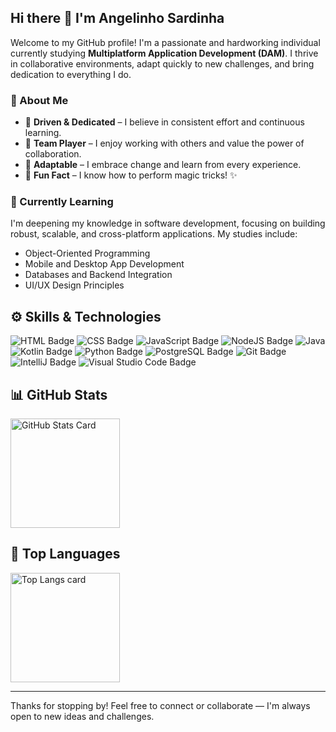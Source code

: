 ## Hi there 👋 I'm Angelinho Sardinha

Welcome to my GitHub profile! I'm a passionate and hardworking individual currently studying **Multiplatform Application Development (DAM)**. I thrive in collaborative environments, adapt quickly to new challenges, and bring dedication to everything I do.

### 💼 About Me

- 🧠 **Driven & Dedicated** – I believe in consistent effort and continuous learning.
- 🤝 **Team Player** – I enjoy working with others and value the power of collaboration.
- 🔄 **Adaptable** – I embrace change and learn from every experience.
- 🎩 **Fun Fact** – I know how to perform magic tricks! ✨

### 🌱 Currently Learning

I'm deepening my knowledge in software development, focusing on building robust, scalable, and cross-platform applications. My studies include:

- Object-Oriented Programming
- Mobile and Desktop App Development
- Databases and Backend Integration
- UI/UX Design Principles

## ⚙️ Skills & Technologies

![HTML Badge](https://img.shields.io/badge/HTML5-E34F26?style=for-the-badge&logo=html5&logoColor=white)
![CSS Badge](https://img.shields.io/badge/CSS3-1572B6?style=for-the-badge&logo=css3&logoColor=white)
![JavaScript Badge](https://img.shields.io/badge/JavaScript-F7DF1E?style=for-the-badge&logo=JavaScript&logoColor=white)
![NodeJS Badge](https://img.shields.io/badge/node.js-6DA55F?style=for-the-badge&logo=node.js&logoColor=white)
![Java](https://img.shields.io/badge/java-%23ED8B00.svg?style=for-the-badge&logo=openjdk&logoColor=white)
![Kotlin Badge](https://img.shields.io/badge/Kotlin-0095D5?&style=for-the-badge&logo=kotlin&logoColor=white)
![Python Badge](https://img.shields.io/badge/Python-14354C?style=for-the-badge&logo=python&logoColor=white)
![PostgreSQL Badge](https://img.shields.io/badge/PostgreSQL-316192?style=for-the-badge&logo=postgresql&logoColor=white)
![Git Badge](https://img.shields.io/badge/GIT-E44C30?style=for-the-badge&logo=git&logoColor=white)
![IntelliJ Badge](https://img.shields.io/badge/IntelliJ_IDEA-000000.svg?style=for-the-badge&logo=intellij-idea&logoColor=white)
![Visual Studio Code Badge](https://img.shields.io/badge/Visual_Studio_Code-0078D4?style=for-the-badge&logo=visual%20studio%20code&logoColor=white)

## 📊 GitHub Stats

<picture>
  <source
    srcset="https://github-readme-stats.vercel.app/api?username=AngelinhoSardinha&show_icons=true&bg_color=161b22&border_color=22222288&text_color=bbb"
    media="(prefers-color-scheme: dark)"
  />
  <source
    srcset="https://github-readme-stats.vercel.app/api?username=AngelinhoSardinha&show_icons=true&bg_color=00000000&border_color=22222288&text_color=222"
    media="(prefers-color-scheme: light), (prefers-color-scheme: no-preference)"
  />
  <img height=175 align="center" src="https://github-readme-stats.vercel.app/api?username=AngelinhoSardinha&show_icons=true&bg_color=00000000&border_color=22222288&text_color=bbb" alt="GitHub Stats Card" />
</picture>

## 🧠 Top Languages

<picture>
  <source
    srcset="https://github-readme-stats.vercel.app/api/top-langs/?username=AngelinhoSardinha&layout=compact&bg_color=161b22&border_color=22222288&text_color=bbb"
    media="(prefers-color-scheme: dark)"
  />
  <source
    srcset="https://github-readme-stats.vercel.app/api/top-langs/?username=AngelinhoSardinha&layout=compact&bg_color=00000000&border_color=22222288&text_color=222"
    media="(prefers-color-scheme: light), (prefers-color-scheme: no-preference)"
  />
  <img height=175 align="center" src="https://github-readme-stats.vercel.app/api/top-langs/?username=AngelinhoSardinha&layout=compact&bg_color=00000000&border_color=22222288&text_color=bbb" alt="Top Langs card" />
</picture>

---

Thanks for stopping by! Feel free to connect or collaborate — I'm always open to new ideas and challenges.

